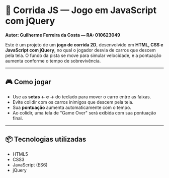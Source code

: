 # 🚗 Corrida JS — Jogo em JavaScript com jQuery  
**Autor: Guilherme Ferreira da Costa — RA: 010623049**

Este é um projeto de um **jogo de corrida 2D**, desenvolvido em **HTML, CSS e JavaScript com jQuery**, no qual o jogador desvia de carros que descem pela tela. O fundo da pista se move para simular velocidade, e a pontuação aumenta conforme o tempo de sobrevivência.

---

## 🎮 Como jogar

- Use as **setas ← e →** do teclado para mover o carro entre as faixas.
- Evite colidir com os carros inimigos que descem pela tela.
- Sua **pontuação** aumenta automaticamente com o tempo.
- Ao colidir, uma tela de "Game Over" será exibida com sua pontuação final.

---

## 📦 Tecnologias utilizadas

- HTML5
- CSS3
- JavaScript (ES6)
- jQuery
